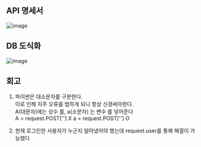 ## API 명세서
![image](https://user-images.githubusercontent.com/103047410/176361405-2109d3c6-b07b-4631-aeeb-f71d080c78dc.png)

## DB 도식화
![image](https://user-images.githubusercontent.com/103047410/176361602-fa69091f-b1f7-4d9b-ae5a-2238e93ad4aa.png)

## 회고
1. 파이썬은 대소문자를 구분한다. <br/>
이로 인해 자주 오류를 범하게 되니 항상 신경써야한다.<br/>
A(대문자)에는 상수 를, a(소문자) 는 변수 를 넣어준다<br/>
A = request.POST['']  X
a = request.POST['']  O

2. 현재 로그인한 사용자가 누군지 알아냈어야 했는데 request.user를 통해 해결이 가능했다
